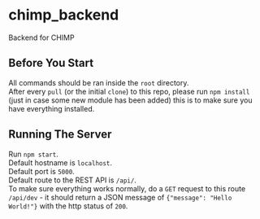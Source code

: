 # chimp_backend

Backend for CHIMP

## Before You Start

All commands should be ran inside the `root` directory.  
After every `pull` (or the initial `clone`) to this repo, please run `npm install` (just in case some new module has been added) this is to make sure you have everything installed.

## Running The Server

Run `npm start`.  
Default hostname is `localhost`.  
Default port is `5000`.  
Default route to the REST API is `/api/`.  
To make sure everything works normally, do a `GET` request to this route `/api/dev` - it should return a JSON message of `{"message": "Hello World!"}` with the http status of `200`.
